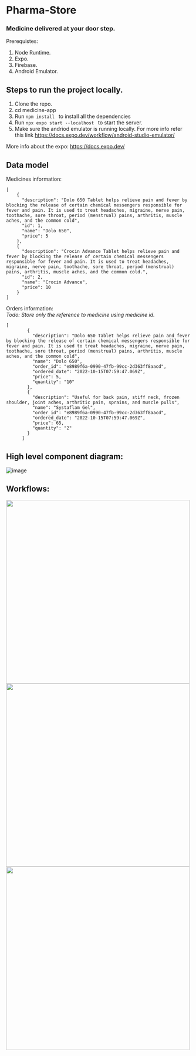 # Pharma-Store
### Medicine delivered at your door step.

Prerequistes:
1. Node Runtime. 
2. Expo.
3. Firebase.
3. Android Emulator.

## Steps to run the project locally.
1. Clone the repo.
2. cd medicine-app
3. Run ```npm install ``` to install all the dependencies
4. Run ```npx expo start --localhost ``` to start the server.
5. Make sure the andriod emulator is running locally. For more info refer this link https://docs.expo.dev/workflow/android-studio-emulator/

More info about the expo: https://docs.expo.dev/


## Data model
Medicines information:
```
[
    {
      "description": "Dolo 650 Tablet helps relieve pain and fever by blocking the release of certain chemical messengers responsible for fever and pain. It is used to treat headaches, migraine, nerve pain, toothache, sore throat, period (menstrual) pains, arthritis, muscle aches, and the common cold",
      "id": 1,
      "name": "Dolo 650",
      "price": 5
    },
    {
      "description": "Crocin Advance Tablet helps relieve pain and fever by blocking the release of certain chemical messengers responsible for fever and pain. It is used to treat headaches, migraine, nerve pain, toothache, sore throat, period (menstrual) pains, arthritis, muscle aches, and the common cold.",
      "id": 2,
      "name": "Crocin Advance",
      "price": 10
    }
]
```

Orders information:  
*Todo: Store only the reference to medicine using medicine id.*
```
[
        {
          "description": "Dolo 650 Tablet helps relieve pain and fever by blocking the release of certain chemical messengers responsible for fever and pain. It is used to treat headaches, migraine, nerve pain, toothache, sore throat, period (menstrual) pains, arthritis, muscle aches, and the common cold",
          "name": "Dolo 650",
          "order_id": "e8989f6a-0990-47fb-99cc-2d363ff8aacd",
          "ordered_date": "2022-10-15T07:59:47.069Z",
          "price": 5,
          "quantity": "10"
        },
        {
          "description": "Useful for back pain, stiff neck, frozen shoulder, joint aches, arthritic pain, sprains, and muscle pulls",
          "name": "Systaflam Gel",
          "order_id": "e8989f6a-0990-47fb-99cc-2d363ff8aacd",
          "ordered_date": "2022-10-15T07:59:47.069Z",
          "price": 65,
          "quantity": "2"
        }
      ]
```

## High level component diagram:   
![image](https://user-images.githubusercontent.com/46806187/196982413-0478185a-be9d-4a8f-a168-7c3185fa94da.png)


## Workflows:  
<img src="https://user-images.githubusercontent.com/46806187/196981967-be7d5aa6-5fa4-4ffd-aab5-d99ac37aad2a.png" width="500px" />

<img src="https://user-images.githubusercontent.com/46806187/196982141-06728050-9234-42a7-8d19-ec60657c9d32.png" width="500px" />

<img src="https://user-images.githubusercontent.com/46806187/196982200-408dd2ca-0de0-45de-82ba-3f4b35609e4c.png" width="500px" />


